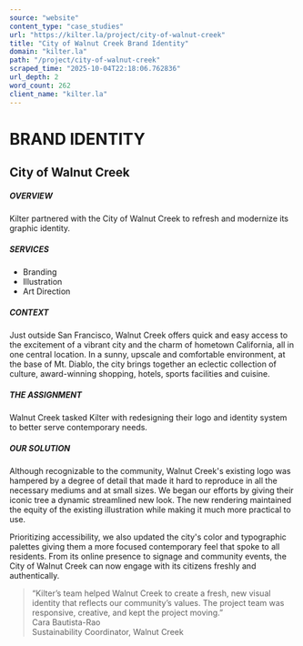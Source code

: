 ```yaml
---
source: "website"
content_type: "case_studies"
url: "https://kilter.la/project/city-of-walnut-creek"
title: "City of Walnut Creek Brand Identity"
domain: "kilter.la"
path: "/project/city-of-walnut-creek"
scraped_time: "2025-10-04T22:18:06.762836"
url_depth: 2
word_count: 262
client_name: "kilter.la"
---
```


# BRAND IDENTITY

## City of Walnut Creek

##### OVERVIEW﻿
Kilter partnered with the City of Walnut Creek to refresh and modernize its graphic identity.

##### SERVICES
* Branding
* Illustration
* Art Direction

##### CONTEXT
Just outside San Francisco, Walnut Creek offers quick and easy access to the excitement of a vibrant city and the charm of hometown California, all in one central location. In a sunny, upscale and comfortable environment, at the base of Mt. Diablo, the city brings together an eclectic collection of culture, award-winning shopping, hotels, sports facilities and cuisine.

##### THE ASSIGNMENT
Walnut Creek tasked Kilter with redesigning their logo and identity system to better serve contemporary needs.

##### OUR SOLUTION
Although recognizable to the community, Walnut Creek's existing logo was hampered by a degree of detail that made it hard to reproduce in all the necessary mediums and at small sizes. We began our efforts by giving their iconic tree a dynamic streamlined new look. The new rendering maintained the equity of the existing illustration while making it much more practical to use.

Prioritizing accessibility, we also updated the city's color and typographic palettes giving them a more focused contemporary feel that spoke to all residents. From its online presence to signage and community events, the City of Walnut Creek can now engage with its citizens freshly and authentically.

> “Kilter’s team helped Walnut Creek to create a fresh, new visual identity that reflects our community’s values. The project team was responsive, creative, and kept the project moving.”  
> Cara Bautista-Rao  
> Sustainability Coordinator, Walnut Creek